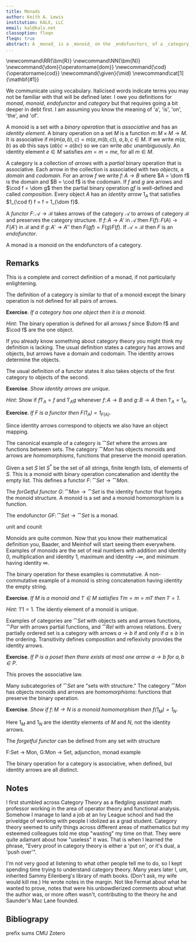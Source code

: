 ```yaml
---
title: Monads
author: Keith A. Lewis
institution: KALX, LLC
email: kal@kalx.net
classoption: fleqn
fleqn: true
abstract: A _monad_ is a _monoid_ on the _endofunctors_ of a _category_.
...
```


\newcommand\RR{\bm{R}}
\newcommand\NN{\bm{N}}
\newcommand{\dom}{\operatorname{dom}}
\newcommand{\cod}{\operatorname{cod}}
\newcommand{\given}{\mid}
\newcommand\cat[1]{\mathbf{#1}}

We communicate using vocabulary. Italicised words indicate terms you may
not be familiar with that will be defined later.  I owe you definitions
for _monad_, _monoid_, _endofunctor_ and _category_ but that requires
going a bit deeper in debt first. I am assuming you know the meaning
of 'a', 'is', 'on', 'the', and 'of'.

A monoid is a set with a _binary operation_ that is _associative_ and
has an _identity element_.
A binary operation on a set $M$ is a function $m\colon M\times M\to M$.
It is associative if $m(m(a,b),c) = m(a, m(b,c))$, $a,b,c\in M$.
If we write $m(a,b)$ as $ab$ this says $(ab)c = a(bc)$
so we can write $abc$ unambiguously.
An identity element $e\in M$ satisfies $em = m = me$, for all $m\in M$.

A category is a collection of _arrows_ with a
_partial_ binary operation that is associative. 
Each arrow in the collection is associatied with two _objects_, a _domain_ and _codomain_.
For an arrow $f$ we write $f\colon A\to B$ where $A = \dom f$ is the domain
and $B = \cod f$ is the codomain.
If $f$ and $g$ are arrows and $\cod f = \dom g$ then the
partial binary operation $gf$ is well-defined and called _composition_.
Every object $A$ has an _identity arrow_ $1_A$ that
satisfies $1_{\cod f} f = f = 1_{\dom f}$.

A _functor_ $F\colon\mathcal{A}\to\mathcal{B}$ takes
arrows of the category $\mathcal{A}$ to arrows of category $\mathcal{B}$ and
preserves the category structure.
If $f\colon A\to A'$ in $\mathcal{A}$ then $F(f)\colon F(A)\to F(A')$ in $\mathcal{B}$
and if $g\colon A'\to A''$ then $F(gf) = F(g)F(f)$.
If $\mathcal{A} = \mathcal{B}$ then $F$ is an _endofunctor_.

A monad is a monoid on the endofunctors of a category.

## Remarks

This is a complete and correct definition of a monad, if not particularly enlightening.

The definition of a category is similar to that of a monoid except the binary operation
is not defined for all pairs of arrows. 

__Exercise__. _If a category has one object then it is a monoid_.

_Hint_: The binary operation is defined for all arrows $f$ since $\dom f$ and
$\cod f$ are the one object.

If you already know something about category theory you might think my
definition is lacking. The usual definition states a category has
arrows and objects, but arrows have a domain and codomain. The
identity arrows determine the objects.

The usual definition of a functor states it also
takes objects of the first category to objects of the second.

__Exercise__. _Show identity arrows are unique_.

_Hint_: Show if $f 1'_A = f$ and $1'_A g$ whenever $f\colon A\to B$ and $g\colon B\to A$
then $1'_A = 1_A$.

__Exercise__. _If $F$ is a functor then $F(1_A) = 1_{F(A)}$_.

Since identity arrows correspond to objects we also have an object mapping.

The canonical example of a category is $\cat{Set}$ where the arrows
are functions between sets. The category $\cat{Mon}$ has objects
monoids and arrows are _homomorphisms_, functions that preserve the monoid operation.

Given a set $S$ let $S^*$ be the set of all strings, finite
length lists, of elements of $S$. This is a monoid with binary
operation concatenation and identity the empty list.
This defines a functor $F\colon\cat{Set}\to\cat{Mon}$.

The _forGetful functor_ $G\colon\cat{Mon}\to\cat{Set}$ is the
identity functor that forgets the monoid structure.
A monoid is a set and a monoid homomorphism is a function.

The endofunctor $GF\colon\cat{Set}\to\cat{Set}$ is a monad.

unit and counit

Monoids are quite common. Now that you know their mathematical definition
you, Baader, and Meinhof will start seeing them everywhere.  Examples
of monoids are the set of real numbers with addition and identity 0,
multiplication and identity 1, maximum and identity $-\infty$, and
minimum having identity $\infty$.

The binary operation for these examples is commutative. A non-commutative example
of a monoid is string concatenation having identity the empty string. 

__Exercise__. _If $M$ is a monoid and $1'\in M$ satisfies $1'm = m = m1'$ then $1' = 1$_.

_Hint_: $1'1 = 1$. The identiy element of a monoid is unique.

Examples of categories are $\cat{Set}$ with objects sets and arrows
functions, $\cat{Par}$ with arrows partial functions, and $\cat{Rel}$
with arrows relations.  Every partially ordered set is a category with
arrows $a\to b$ if and only if $a\le b$ in the ordering.
Transitivity defines composition and reflexivity provides the identity arrows.

__Exercise__. _If $P$ is a poset then there exists at most one arrow $a\to b$ for $a,b\in P$_.

This proves the associative law.

Many subcategories of $\cat{Set}$ are "sets with structure." The category
$\cat{Mon}$ has objects monoids and arrows are _homomorphisms_: functions
that preserve the binary operation.

__Exercise__. _Show if $f\colon M\to N$ is a monoid homomorphism then $f(1_M) = 1_N$_.

Here $1_M$ and $1_N$ are the identity elements of $M$ and $N$, not the identity arrows.

The _forgetful functor_ can be defined from any set with structure

F:Set -> Mon, G:Mon -> Set, adjunction, monad example

The binary operation for a category is associative, when defined, 
but identity arrows are all distinct.

## Notes

I first stumbled across Category Theory as a fledgling assistant math professor
working in the area of operator theory and functional analysis.
Somehow I manage to land a job at an Ivy League school and had the priveldge
of working with people I idolized as a grad student.
Category theory seemed to unify things across different areas of mathematics
but my esteemed colleagues told me stop "wasting" my time on that.
They were quite adamant about how "useless" it was. 
That is when I learned the phrase, "Every proof in category theory is either
a 'put on', or it's dual, a 'push over'".

I'm not very good at listening to what other people tell me to do, so
I kept spending time trying to understand category theory.
Many years later I, um, inherited Sammy Eilenberg's library of math books.
(Don't ask, my wife would kill me.) He wrote notes in the margin.
Not like Fermat about what he wanted to prove, notes that were his
unbowdlerized comments about what the author was, or more often wasn't, contributing
to the theory he and Saunder's Mac Lane founded.



## Bibliograpy

prefix sums CMU Zotero
